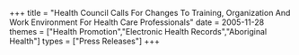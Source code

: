 +++
title = "Health Council Calls For Changes To Training, Organization And Work Environment For Health Care Professionals"
date = 2005-11-28
themes = ["Health Promotion","Electronic Health Records","Aboriginal Health"]
types = ["Press Releases"]
+++
